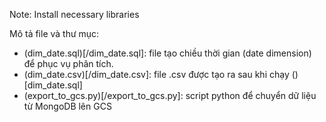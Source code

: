 Note: Install necessary libraries

Mô tả file và thư mục:
- (dim_date.sql)[/dim_date.sql]: file tạo chiều thời gian (date dimension) để phục vụ phân tích.
- (dim_date.csv)[/dim_date.csv]: file .csv được tạo ra sau khi chạy ()[dim_date.sql]
- (export_to_gcs.py)[/export_to_gcs.py]: script python để chuyển dữ liệu từ MongoDB lên GCS

